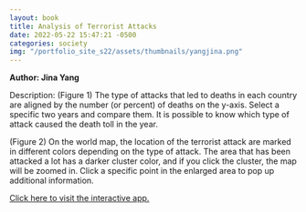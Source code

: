 ```yaml
---
layout: book
title: Analysis of Terrorist Attacks
date: 2022-05-22 15:47:21 -0500
categories: society
img: "/portfolio_site_s22/assets/thumbnails/yangjina.png"
---
```


<b>Author: Jina Yang</b>

Description: (Figure 1) The type of attacks that led to deaths in each country are aligned
by the number (or percent) of deaths on the y-axis. Select a specific two years
and compare them. It is possible to know which type of attack caused the death
toll in the year.

(Figure 2) On the world map, the location of the terrorist attack are marked in
different colors depending on the type of attack. The area that has been
attacked a lot has a darker cluster color, and if you click the cluster, the map
will be zoomed in. Click a specific point in the enlarged area to pop up
additional information.

<a href="https://data-viz.it.wisc.edu/content/2da95cc4-7b67-4aa2-b0e5-b557ad9c5d71">Click here to visit the interactive app.</a>

[jekyll-docs]: https://jekyllrb.com/docs/home
[jekyll-gh]:   https://github.com/jekyll/jekyll
[jekyll-talk]: https://talk.jekyllrb.com/
